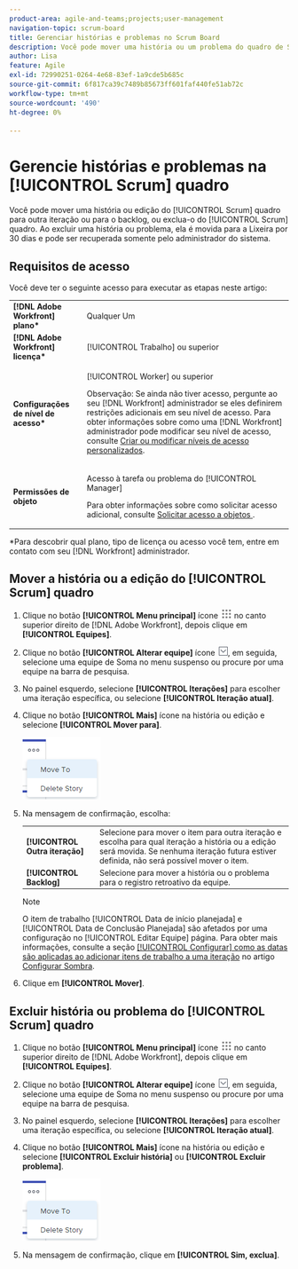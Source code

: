 ```yaml
---
product-area: agile-and-teams;projects;user-management
navigation-topic: scrum-board
title: Gerenciar histórias e problemas no Scrum Board
description: Você pode mover uma história ou um problema do quadro de Soma para outra iteração ou para o registro retroativo, ou excluí-lo do quadro de Soma. Ao excluir uma história ou problema, ela é movida para a Lixeira por 30 dias e pode ser recuperada somente pelo administrador do sistema.
author: Lisa
feature: Agile
exl-id: 72990251-0264-4e68-83ef-1a9cde5b685c
source-git-commit: 6f817ca39c7489b85673ff601faf440fe51ab72c
workflow-type: tm+mt
source-wordcount: '490'
ht-degree: 0%

---
```


# Gerencie histórias e problemas na [!UICONTROL Scrum] quadro

Você pode mover uma história ou edição do [!UICONTROL Scrum] quadro para outra iteração ou para o backlog, ou exclua-o do [!UICONTROL Scrum] quadro. Ao excluir uma história ou problema, ela é movida para a Lixeira por 30 dias e pode ser recuperada somente pelo administrador do sistema.

## Requisitos de acesso

Você deve ter o seguinte acesso para executar as etapas neste artigo:

<table style="table-layout:auto"> 
 <col> 
 <col> 
 <tbody> 
  <tr> 
   <td role="rowheader"><strong>[!DNL Adobe Workfront] plano*</strong></td> 
   <td> <p>Qualquer Um</p> </td> 
  </tr> 
  <tr> 
   <td role="rowheader"><strong>[!DNL Adobe Workfront] licença*</strong></td> 
   <td> <p>[!UICONTROL Trabalho] ou superior</p> </td> 
  </tr> 
  <tr> 
   <td role="rowheader"><strong>Configurações de nível de acesso*</strong></td> 
   <td> <p>[!UICONTROL Worker] ou superior</p> <p>Observação: Se ainda não tiver acesso, pergunte ao seu [!DNL Workfront] administrador se eles definirem restrições adicionais em seu nível de acesso. Para obter informações sobre como uma [!DNL Workfront] administrador pode modificar seu nível de acesso, consulte <a href="../../../administration-and-setup/add-users/configure-and-grant-access/create-modify-access-levels.md" class="MCXref xref">Criar ou modificar níveis de acesso personalizados</a>.</p> </td> 
  </tr> 
  <tr> 
   <td role="rowheader"><strong>Permissões de objeto</strong></td> 
   <td> <p>Acesso à tarefa ou problema do [!UICONTROL Manager]</p> <p>Para obter informações sobre como solicitar acesso adicional, consulte <a href="../../../workfront-basics/grant-and-request-access-to-objects/request-access.md" class="MCXref xref">Solicitar acesso a objetos </a>.</p> </td> 
  </tr> 
 </tbody> 
</table>

&#42;Para descobrir qual plano, tipo de licença ou acesso você tem, entre em contato com seu [!DNL Workfront] administrador.

## Mover a história ou a edição do [!UICONTROL Scrum] quadro

1. Clique no botão **[!UICONTROL Menu principal]** ícone ![](assets/main-menu-icon.png) no canto superior direito de [!DNL Adobe Workfront], depois clique em **[!UICONTROL Equipes]**.
1. Clique no botão **[!UICONTROL Alterar equipe]** ícone ![Ícone Alternar equipe](assets/switch-team-icon.png), em seguida, selecione uma equipe de Soma no menu suspenso ou procure por uma equipe na barra de pesquisa.
1. No painel esquerdo, selecione **[!UICONTROL Iterações]** para escolher uma iteração específica, ou selecione **[!UICONTROL Iteração atual]**.
1. Clique no botão **[!UICONTROL Mais]** ícone na história ou edição e selecione **[!UICONTROL Mover para]**.

   ![Excluir ou mover uma história do quadro de Sombreamento](assets/scrum-delete-move-story.png)

1. Na mensagem de confirmação, escolha:

   <table style="table-layout:auto">
    <tr>
        <td><strong>[!UICONTROL Outra iteração]</strong></td>
        <td>Selecione para mover o item para outra iteração e escolha para qual iteração a história ou a edição será movida. Se nenhuma iteração futura estiver definida, não será possível mover o item.</td>
    </tr>
    <tr>
        <td><strong>[!UICONTROL Backlog]</strong></td>
        <td>Selecione para mover a história ou o problema para o registro retroativo da equipe.</td>
    </tr>
   </table>

   >[!NOTE]
   >
   >O item de trabalho [!UICONTROL Data de início planejada] e [!UICONTROL Data de Conclusão Planejada] são afetados por uma configuração no [!UICONTROL Editar Equipe] página. Para obter mais informações, consulte a seção [[!UICONTROL Configurar] como as datas são aplicadas ao adicionar itens de trabalho a uma iteração](../../../agile/get-started-with-agile-in-workfront/configure-scrum.md#configur5) no artigo [Configurar Sombra](../../../agile/get-started-with-agile-in-workfront/configure-scrum.md).

1. Clique em **[!UICONTROL Mover]**.

## Excluir história ou problema do [!UICONTROL Scrum] quadro

1. Clique no botão **[!UICONTROL Menu principal]** ícone ![](assets/main-menu-icon.png) no canto superior direito de [!DNL Adobe Workfront], depois clique em **[!UICONTROL Equipes]**.
1. Clique no botão **[!UICONTROL Alterar equipe]** ícone ![Ícone Alternar equipe](assets/switch-team-icon.png), em seguida, selecione uma equipe de Soma no menu suspenso ou procure por uma equipe na barra de pesquisa.
1. No painel esquerdo, selecione **[!UICONTROL Iterações]** para escolher uma iteração específica, ou selecione **[!UICONTROL Iteração atual]**.
1. Clique no botão **[!UICONTROL Mais]** ícone na história ou edição e selecione **[!UICONTROL Excluir história]** ou **[!UICONTROL Excluir problema]**.

   ![Excluir ou mover uma história do quadro de Sombreamento](assets/scrum-delete-move-story.png)

1. Na mensagem de confirmação, clique em **[!UICONTROL Sim, exclua]**.
